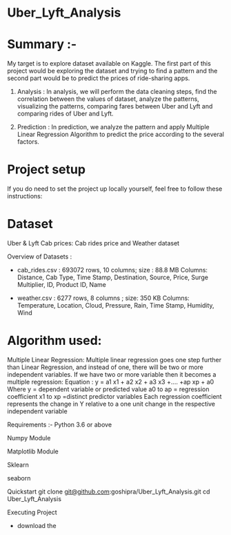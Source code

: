 # Uber_Lyft_Analysis

# Summary :-
My target is to explore dataset available on Kaggle. The first part of this project would be exploring the dataset and trying to find a pattern and the second part would be to predict the prices of ride-sharing apps.

1. Analysis : In analysis, we will perform the data cleaning steps, find the correlation between the values of dataset, analyze the patterns, visualizing the patterns, comparing fares between Uber and Lyft and comparing rides of Uber and Lyft.

2. Prediction : In prediction, we analyze the pattern and apply Multiple Linear Regression Algorithm to predict the price according to the several factors.


# Project setup
If you do need to set the project up locally yourself, feel free to follow these instructions:

# Dataset
Uber & Lyft Cab prices:
Cab rides price and Weather dataset 

Overview of Datasets :
- cab_rides.csv : 693072 rows, 10 columns; size : 88.8 MB
Columns: Distance, Cab Type, Time Stamp, Destination, Source, Price, Surge Multiplier,  ID, Product ID, Name

- weather.csv : 6277 rows, 8 columns ; size: 350 KB
Columns: Temperature, Location, Cloud, Pressure, Rain, Time Stamp, Humidity, Wind

# Algorithm used:
Multiple Linear Regression: 
Multiple linear regression goes one step further than Linear Regression, and instead of one, there will be two or more independent variables. If we have two or more variable then it becomes a multiple regression:
Equation :  y = a1 x1 + a2 x2 + a3 x3 +.... +ap xp + a0
Where y = dependent variable or predicted value
	a0 to ap = regression coefficient
	x1 to xp  =distinct predictor variables
Each regression coefficient represents the change in Y relative to a one unit change in the respective independent variable


Requirements :-
Python 3.6 or above

Numpy Module

Matplotlib Module

Sklearn 

seaborn


Quickstart
git clone git@github.com:goshipra/Uber_Lyft_Analysis.git
cd Uber_Lyft_Analysis

Executing Project
- download the



